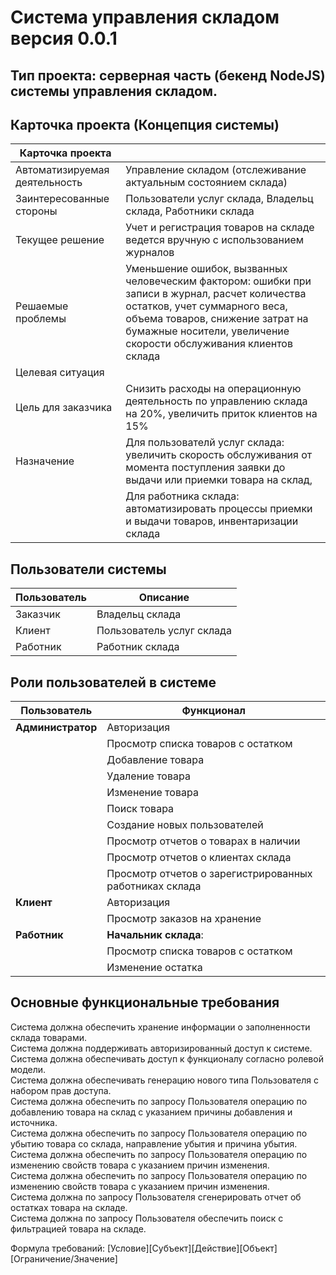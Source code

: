 # Система управления складом версия 0.0.1
## Тип проекта: серверная часть (бекенд NodeJS) системы управления складом.  

## Карточка проекта (Концепция системы)

| Карточка проекта              |                                                                                                                                                                                                                                          |
|-------------------------------|------------------------------------------------------------------------------------------------------------------------------------------------------------------------------------------------------------------------------------------|
| Автоматизируемая деятельность | Управление складом (отслеживание актуальным состоянием склада)                                                                                                                                                                           |
| Заинтересованные стороны      | Пользователи услуг склада, Владельц склада, Работники склада                                                                                                                                                                             |
| Текущее решение               | Учет и регистрация товаров на складе ведется вручную с использованием журналов                                                                                                                                                           |
| Решаемые проблемы             | Уменьшение ошибок, вызванных человеческим фактором: ошибки при записи в журнал, расчет количества остатков, учет суммарного веса, объема товаров, снижение затрат на бумажные носители, увеличение скорости обслуживания клиентов склада |
| Целевая ситуация              |                                                                                                                                                                                                                                          |
| Цель для заказчика            | Снизить расходы на операционную деятельность по управлению склада на 20%, увеличить приток клиентов на 15%                                                                                                                               |
| Назначение                    | Для пользователй услуг склада: увеличить скорость обслуживания от момента поступления заявки до выдачи или приемки товара на склад,                                                                                                      |
|                               | Для работника склада: автоматизировать процессы приемки и выдачи товаров, инвентаризации склада                                                                                                                                          |

## Пользователи системы

|               Пользователь         | Описание  |
|------------------------------------|---|
| Заказчик          | Владельц склада   |
| Клиент  | Пользователь услуг склада  |
| Работник           | Работник склада   |

## Роли пользователей в системе

|               Пользователь         | Функционал  |
|------------------------------------|---|
| **Администратор**          | Авторизация   |
|   | Просмотр списка товаров с остатком    |
|            |  Добавление товара |
|            |  Удаление товара |
|            |  Изменение товара |
|            |  Поиск товара |
|            |  Создание новых пользователей |
|            |  Просмотр отчетов о товарах в наличии |
|            |  Просмотр отчетов о клиентах склада |
|            |  Просмотр отчетов о зарегистрированных работниках склада |
| **Клиент**     |  Авторизация |
|            |  Просмотр заказов на хранение|
| **Работник** |  **Начальник склада**: |
|            |  Просмотр списка товаров с остатком  |
|            |  Изменение остатка|


## Основные функциональные требования

Система должна обеспечить хранение информации о заполненности склада товарами.  
Система должна поддерживать авторизированный доступ к системе.  
Система должна обеспечивать доступ к функционалу согласно ролевой модели.  
Система должна обеспечивать генерацию нового типа Пользователя с набором прав доступа.  
Система должна обеспечить по запросу Пользователя операцию по добавлению товара на склад с указанием причины добавления и источника.  
Система должна обеспечить по запросу Пользователя операцию по убытию товара со склада, направление убытия и причина убытия.  
Система должна обеспечить по запросу Пользователя операцию по изменению свойств товара с указанием причин изменения.  
Система должна обеспечить по запросу Пользователя операцию по изменению свойств товара с указанием причин изменения.  
Система должна по запросу Пользователя сгенерировать отчет об остатках товара на складе.  
Система должна по запросу Пользователя обеспечить поиск с фильтрацией товара на складе.  

Формула требований: [Условие][Субъект][Действие][Объект][Ограничение/Значение]  



